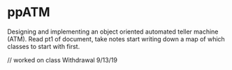 # ppATM
Designing and implementing an object oriented automated teller machine (ATM). Read pt1 of document, take notes start writing down a map of which classes to start with first. 

// worked on class Withdrawal 9/13/19 
